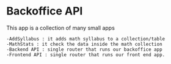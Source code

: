 # Backoffice API

This app is a collection of many small apps

    -AddSyllabus : it adds math syllabus to a collection/table
    -MathStats : it check the data inside the math collection
    -Backend API : single router that runs our backoffice app
    -Frontend API : single router that runs our front end app.
